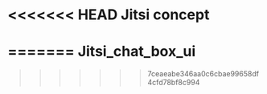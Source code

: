 <<<<<<< HEAD
Jitsi concept
==============
=======
Jitsi_chat_box_ui
=================
>>>>>>> 7ceaeabe346aa0c6cbae99658df4cfd78bf8c994

